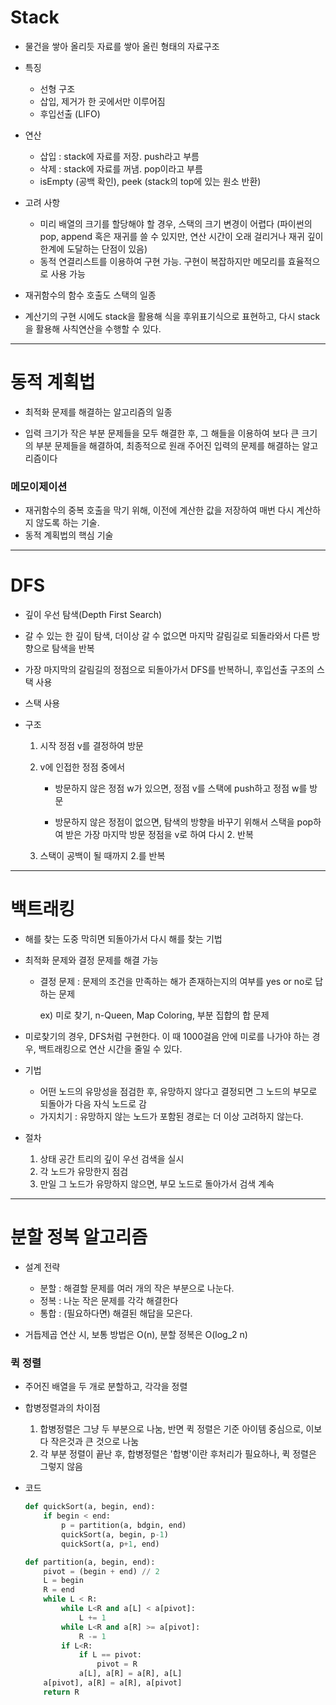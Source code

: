 # Stack

- 물건을 쌓아 올리듯 자료를 쌓아 올린 형태의 자료구조
- 특징
  - 선형 구조
  - 삽입, 제거가 한 곳에서만 이루어짐
  - 후입선출 (LIFO)
- 연산
  - 삽입 : stack에 자료를 저장. push라고 부름
  - 삭제 : stack에 자료를 꺼냄. pop이라고 부름
  - isEmpty (공백 확인), peek (stack의 top에 있는 원소 반환)

- 고려 사항
  - 미리 배열의 크기를 할당해야 할 경우, 스택의 크기 변경이 어렵다 (파이썬의 pop, append 혹은 재귀를 쓸 수 있지만, 연산 시간이 오래 걸리거나 재귀 깊이 한계에 도달하는 단점이 있음)
  - 동적 연결리스트를 이용하여 구현 가능. 구현이 복잡하지만 메모리를 효율적으로 사용 가능

- 재귀함수의 함수 호출도 스택의 일종

- 계산기의 구현 시에도 stack을 활용해 식을 후위표기식으로 표현하고, 다시 stack을 활용해 사칙연산을 수행할 수 있다.

---

# 동적 계획법

- 최적화 문제를 해결하는 알고리즘의 일종

- 입력 크기가 작은 부분 문제들을 모두 해결한 후, 그 해들을 이용하여 보다 큰 크기의 부분 문제들을 해결하여, 최종적으로 원래 주어진 입력의 문제를 해결하는 알고리즘이다

  

### 메모이제이션

- 재귀함수의 중복 호출을 막기 위해, 이전에 계산한 값을 저장하여 매번 다시 계산하지 않도록 하는 기술.
- 동적 계획법의 핵심 기술

---

# DFS

- 깊이 우선 탐색(Depth First Search)

- 갈 수 있는 한 깊이 탐색, 더이상 갈 수 없으면 마지막 갈림길로 되돌라와서 다른 방향으로 탐색을 반복

- 가장 마지막의 갈림길의 정점으로 되돌아가서 DFS를 반복하니, 후입선출 구조의 스택 사용

- 스택 사용

- 구조

  1. 시작 정점 v를 결정하여 방문

  2. v에 인접한 정점 중에서 

     - 방문하지 않은 정점 w가 있으면, 정점 v를 스택에 push하고 정점 w를 방문

     - 방문하지 않은 정점이 없으면, 탐색의 방향을 바꾸기 위해서 스택을 pop하여 받은 가장 마지막 방문 정점을 v로 하여 다시 2. 반복

  3. 스택이 공백이 될 때까지 2.를 반복

---

# 백트래킹

- 해를 찾는 도중 막히면 되돌아가서 다시 해를 찾는 기법

- 최적화 문제와 결정 문제를 해결 가능

  - 결정 문제 : 문제의 조건을 만족하는 해가 존재하는지의 여부를 yes or no로 답하는 문제

    ex) 미로 찾기, n-Queen, Map Coloring, 부분 집합의 합 문제

- 미로찾기의 경우, DFS처럼 구현한다. 이 때 1000걸음 안에 미로를 나가야 하는 경우, 백트래킹으로 연산 시간을 줄일 수 있다.
- 기법
  - 어떤 노드의 유망성을 점검한 후, 유망하지 않다고 결정되면 그 노드의 부모로 되돌아가 다음 자식 노드로 감
  - 가지치기 : 유망하지 않는 노드가 포함된 경로는 더 이상 고려하지 않는다.
- 절차
  1. 상태 공간 트리의 깊이 우선 검색을 실시
  2. 각 노드가 유망한지 점검
  3. 만일 그 노드가 유망하지 않으면, 부모 노드로 돌아가서 검색 계속

---

# 분할 정복 알고리즘

- 설계 전략
  - 분할 : 해결할 문제를 여러 개의 작은 부분으로 나눈다.
  - 정복 : 나눈 작은 문제를 각각 해결한다
  - 통합 : (필요하다면) 해결된 해답을 모은다.

- 거듭제곱 연산 시, 보통 방법은 O(n), 분할 정복은 O(log_2 n)

### 퀵 정렬

- 주어진 배열을 두 개로 분할하고, 각각을 정렬
- 합병정렬과의 차이점
  1. 합병정렬은 그냥 두 부분으로 나눔, 반면 퀵 정렬은 기준 아이템 중심으로, 이보다 작은것과 큰 것으로 나눔
  2. 각 부분 정렬이 끝난 후, 합병정렬은 '합병'이란 후처리가 필요하나, 퀵 정렬은 그렇지 않음



- 코드

  ```python
  def quickSort(a, begin, end):
      if begin < end:
          p = partition(a, bdgin, end)
          quickSort(a, begin, p-1)
          quickSort(a, p+1, end)
  
  def partition(a, begin, end):
      pivot = (begin + end) // 2
      L = begin
      R = end
      while L < R:
          while L<R and a[L] < a[pivot]:
              L += 1
          while L<R and a[R] >= a[pivot]:
              R -= 1
          if L<R:
              if L == pivot:
                  pivot = R
              a[L], a[R] = a[R], a[L]
      a[pivot], a[R] = a[R], a[pivot]
      return R
  ```

  
